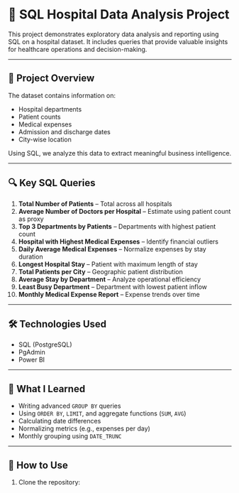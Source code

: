 # 🏥 SQL Hospital Data Analysis Project

This project demonstrates exploratory data analysis and reporting using SQL on a hospital dataset. It includes queries that provide valuable insights for healthcare operations and decision-making.

---

## 📁 Project Overview

The dataset contains information on:
- Hospital departments
- Patient counts
- Medical expenses
- Admission and discharge dates
- City-wise location

Using SQL, we analyze this data to extract meaningful business intelligence.

---

## 🔍 Key SQL Queries

1. **Total Number of Patients** – Total across all hospitals
2. **Average Number of Doctors per Hospital** – Estimate using patient count as proxy
3. **Top 3 Departments by Patients** – Departments with highest patient count
4. **Hospital with Highest Medical Expenses** – Identify financial outliers
5. **Daily Average Medical Expenses** – Normalize expenses by stay duration
6. **Longest Hospital Stay** – Patient with maximum length of stay
7. **Total Patients per City** – Geographic patient distribution
8. **Average Stay by Department** – Analyze operational efficiency
9. **Least Busy Department** – Department with lowest patient inflow
10. **Monthly Medical Expense Report** – Expense trends over time

---

## 🛠 Technologies Used

- SQL (PostgreSQL)
- PgAdmin
- Power BI

---

## 🧠 What I Learned

- Writing advanced `GROUP BY` queries
- Using `ORDER BY`, `LIMIT`, and aggregate functions (`SUM`, `AVG`)
- Calculating date differences
- Normalizing metrics (e.g., expenses per day)
- Monthly grouping using `DATE_TRUNC`


---

## 🚀 How to Use

1. Clone the repository:
